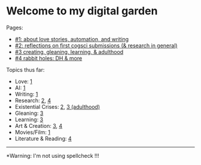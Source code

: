# Welcome to my digital garden

Pages:
* [#1: about love stories, automation, and writing](1_02-15-2025.md)
* [#2: reflections on first cogsci submissions (& research in general)](2_02-16-2025.md)
* [#3 creating, gleaning, learning, & adulthood](3_02-16-2025.md)
* [#4 rabbit holes: DH & more](4_02_19_2025.md)

Topics thus far:
* Love: [1](./1_02-15-2025.md#love-stories)
* AI: [1](./1_02-15-2025.md#automation)
* Writing: [1](./1_02-15-2025.md#writing)
* Research: [2](2_02-16-2025.md), [4](./4_02_19_2025.md#computationaldigital-humanities)
* Existential Crises: [2](./2_02-16-2025.md#existential-crises), [3 (adulthood)](./3_02-16-2025.md#adulthood)
* Gleaning: [3](./3_02-16-2025.md#gleaning)
* Learning: [3](./3_02-16-2025.md#learning)
* Art & Creation: [3](./3_02-16-2025.md#creating), [4](./4_02_19_2025.md#computationaldigital-humanities)
* Movies/Film: [1](./1_02-15-2025.md#love-stories)
* Literature & Reading: [4](./4_02_19_2025.md#computationaldigital-humanities)


----------
*Warning: I'm not using spellcheck !!! 